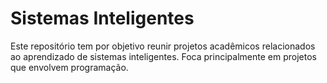 # Sistemas Inteligentes

Este repositório tem por objetivo reunir projetos acadêmicos relacionados ao aprendizado de sistemas inteligentes. Foca principalmente em projetos que envolvem programação. 
